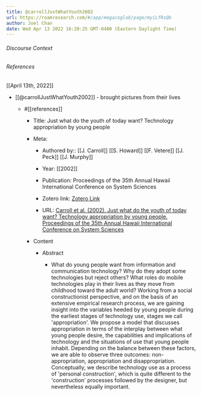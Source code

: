 ```yaml
---
title: @carrollJustWhatYouth2002
url: https://roamresearch.com/#/app/megacoglab/page/myiLfRsQb
author: Joel Chan
date: Wed Apr 13 2022 16:20:25 GMT-0400 (Eastern Daylight Time)
---
```




###### Discourse Context



###### References

[[April 13th, 2022]]

- [[@carrollJustWhatYouth2002]] - brought pictures from their lives

    - #[[references]]

        - Title: Just what do the youth of today want? Technology appropriation by young people

        - Meta:

            - Authored by:: [[J. Carroll]] [[S. Howard]] [[F. Vetere]] [[J. Peck]] [[J. Murphy]]

            - Year: [[2002]]

            - Publication: Proceedings of the 35th Annual Hawaii International Conference on System Sciences

            - Zotero link: [Zotero Link](zotero://select/items/6_5RQ37HG9)

            - URL: [Carroll et al. (2002). Just what do the youth of today want? Technology appropriation by young people. Proceedings of the 35th Annual Hawaii International Conference on System Sciences](undefined)

        - Content

            - Abstract

                - What do young people want from information and communication technology? Why do they adopt some technologies but reject others? What roles do mobile technologies play in their lives as they move from childhood toward the adult world? Working from a social constructionist perspective, and on the basis of an extensive empirical research process, we are gaining insight into the variables heeded by young people during the earliest stages of technology use, stages we call 'appropriation'. We propose a model that discusses appropriation in terms of the interplay between what young people desire, the capabilities and implications of technology and the situations of use that young people inhabit. Depending on the balance between these factors, we are able to observe three outcomes: non-appropriation, appropriation and disappropriation. Conceptually, we describe technology use as a process of 'personal construction', which is quite different to the 'construction' processes followed by the designer, but nevertheless equally important.
